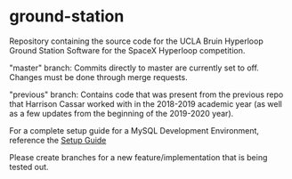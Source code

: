 # ground-station
Repository containing the source code for the UCLA Bruin Hyperloop Ground Station Software for the SpaceX Hyperloop competition.

"master" branch:
Commits directly to master are currently set to off. Changes must be done through merge requests.

"previous" branch:
Contains code that was present from the previous repo that Harrison Cassar worked with in the 2018-2019 academic year (as well as a few updates from the beginning of the 2019-2020 year).

For a complete setup guide for a MySQL Development Environment, reference the [Setup Guide](./SetupGuide/SetupGuide_MySQLDevEnvironment.md)

Please create branches for a new feature/implementation that is being tested out.
